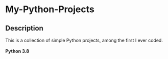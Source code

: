 # My-Python-Projects 
## Description
This is a collection of simple Python projects, among the first I ever coded.<br /><br />
__Python 3.8__
